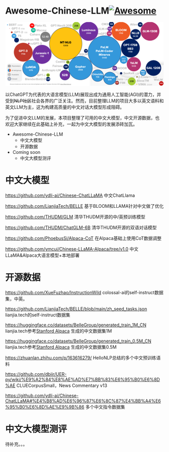 # Awesome-Chinese-LLM[![Awesome](https://awesome.re/badge.svg)](https://awesome.re)

![](src/llm.png)

以ChatGPT为代表的大语言模型(LLM)展现出成为通用人工智能(AGI)的潜力，并受到~~NLP社区~~社会各界的广泛关注。然而，目前整理LLM的项目大多以英文语料和英文LLM为主，这为构建高质量的中文对话大模型形成阻碍。

为了促进中文LLM的发展，本项目整理了可用的中文大模型，中文开源数据，也欢迎大家继续在此基础上补充，一起为中文大模型的发展添砖加瓦。

* Awesome-Chinese-LLM
  * 中文大模型
  * 开源数据
* Coming soon
  * 中文大模型测评

# 中文大模型

https://github.com/ydli-ai/Chinese-ChatLLaMA 中文ChatLlama

https://github.com/LianjiaTech/BELLE 基于BLOOM和LLAMA针对中文做了优化

https://github.com/THUDM/GLM 清华THUDM开源的中/英预训练模型

https://github.com/THUDM/ChatGLM-6B 清华THUDM开源的双语对话模型

https://github.com/PhoebusSi/Alpaca-CoT 在Alpaca基础上使用CoT数据调整

https://github.com/ymcui/Chinese-LLaMA-Alpaca/tree/v1.0 中文LLaMA&Alpaca大语言模型+本地部署

# 开源数据

https://github.com/XueFuzhao/InstructionWild colossal-ai的self-instruct数据集，中英。

https://github.com/LianjiaTech/BELLE/blob/main/zh_seed_tasks.json lianjia.tech的self-instruct数据集

https://huggingface.co/datasets/BelleGroup/generated_train_1M_CN lianjia.tech参考[Stanford Alpaca](https://github.com/tatsu-lab/stanford_alpaca) 生成的中文数据集1M

https://huggingface.co/datasets/BelleGroup/generated_train_0.5M_CN lianjia.tech参考[Stanford Alpaca](https://github.com/tatsu-lab/stanford_alpaca) 生成的中文数据集0.5M

https://zhuanlan.zhihu.com/p/163616279/ HelloNLP总结的多个中文预训练语料

https://github.com/dbiir/UER-py/wiki/%E9%A2%84%E8%AE%AD%E7%BB%83%E6%95%B0%E6%8D%AE CLUECorpusSmall，News Commentary v13

https://github.com/ydli-ai/Chinese-ChatLLaMA#%E4%B8%AD%E6%96%87%E6%8C%87%E4%BB%A4%E6%95%B0%E6%8D%AE%E9%9B%86 多个中文指令数据集



# 中文大模型测评

待补充。。。